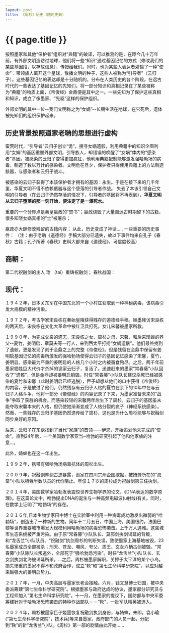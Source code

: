 ```yaml
---
layout: post
title: 《周杉》历史（随时更新）
---
```


{{ page.title }}
===========================

按照墨家和其他“保护者”组织对“典籍”的破译，可以推测的是，在距今几十万年前，有外部文明造访过地球，他们将一些“知识”通过基因记忆的方式（修改我们的某些基因段，以存放信息），传授给我们。同时，也为某些人表达者灌输了一种“使命”：带领族人离开这个星球，散播文明的种子，这些人被称为“引导者”（云归子）。这些基因记忆的表达却是十分随机的，分布在人类历史的各个阶段。在远古时代的一些表达了基因记忆的先知们，将一部分知识和真相记录在了某些被称为“典籍”的物质上面，《帝俊经》金鼎便是其中之一。一些先知为了保护这些真相和知识，成立了像墨家、“先驱”这样的保护组织。
 
外部文明的其中一位--我们文明称之为“女娲”--长期生活在地球，在它死后，遗体被先知们的组织保护起来。


 
历史背景按照道家老聃的思想进行虚构
-----------------------------------------------

蛮荒时代，“引导者”云归子创立“诡”，搜寻女娲遗骸，利用典籍中的知识企图利用“女娲”的基因重塑外部文明，引导族人，却错误的唤醒了“女娲”体内的“感染者”基因。被感染的云归子变得更加疯狂，他利用典籍配制能够激发强哈勃场的病毒，制造了数以万计的感染者。文明危在旦夕，保护者只得使用典籍上的方法制造骸器，与感染者和云归子战斗。
 
被感染的云归子获得了本该保护者才拥有的基因：永生。于是在接下来的几千年里，华夏文明不得不依赖骸器与这个堕落的引导者作战。
失去了本该引领自己文明的引导者（在云归子仍然存活的情况下，引导者的基因将不再表到），<b>华夏文明从云归子堕落的那一刻开始，便注定了是一潭死水。</b>
 
 
重要的一个分界点是秦皇嬴政的“焚书”；嬴政烧毁了大量自远古时期留下的古籍，很多知晓女娲真相的“士”被屠杀；

嬴政亦大肆修改残留的古籍内容；
从此，历史变成了神话.....
一些重要的历史事件：
（注：由于老聃《道德经》手稿大部分已遗失，故以下事件均来自孔子《春秋》古籍；孔子所著《春秋》史料大都来自《道德经》，可信度较高）

 
商朝：
---------
第二代祝融剑的主人 珆 （tai）重铸祝融剑；
春秋战国：
 
 
现代：
-------
１９４２年，日本关东军在中国东北的一个小村庄获取到一种神秘病毒，该病毒引发大规模的精神污染。
 
１９７２年，考古学家宋良栋在秦始皇陵获得残存的道德经手稿。姬墨拜访宋良栋的两天后，宋良栋在文化大革命中被红卫兵打死。女儿宋馨被墨家所救。
 
１９９０年，为完成父亲的遗志，宋良栋之女、周杉之母，宋馨，和后来琦蝉的养父--夏竹，姜明启，章莫夫等一行人，来到西太平打捞“女娲遗骸”。他们最终找到了遗骸，更是发现了刻于金鼎之上的完整《帝俊经》。但是残留在金鼎中保留有姜明启基因记忆的病毒所激发的强哈勃场使得云归子的基因记忆感染了宋馨，夏竹，姜明启。感染最为严重的姜明启的人格几个小时之内被蚕食殆尽。之后，两千年前墨家牺牲巨大代价才杀掉的诡家云归子，复活了。迅速赶来的墨家“常春藤”小队回收了“遗骸”，但是金鼎却被姜明启销毁。时任“常春藤”小队队长建议杀死已经被感染的夏竹和宋馨（此时姜明启已经逃脱），巨子却想从他们的口中获得《帝俊经》的内容，于是放过了他们。仍然残存有云归子人格的夏竹在余下的10年中在与云归子人格斗争，他将一部分《帝俊经》的内容记录了下来，为墨家准备未来的“战争”争取了获胜的机会。而感染较轻的宋馨两年后生下了周杉，云归子的基因虽未能夺取宋馨本来的人格，但仍使她渐渐变成了人格分裂的疯子（神经系统感染）。然而，一些残存的云归子基因仍然遗传给了周杉，这也是为什么周杉能够与祝融剑同步良好的原因。 　　 　　 　　
 
 后来，云归子在东欧找到了当代“家族”的首领——伊恩，开始策划他未完成的“使命”。直到24年后，一个美国数学家亚当~哈勃的研究引起了他和他家族的注意...。
 
 此外，婍蝉也在这一年出生。
 
１９９２年，携带有强哈勃场病毒抗体的周杉出生。
 
２００９年，祝融剑葬剑古迹暴露，诡家在四川宗州企图挖掘，被婍蝉所在的“海棠”小队以牺牲半数队员的代价阻止。年仅１７岁的周杉成为祝融剑第三任执剑。
 
２０１４年，美国数学家哈勃发表震惊世界生物学界的论文，《DNA表达的数学原理》。在这篇论文中，哈勃提出DNA的诞生与一种高频电磁波(u射线)有关。同时，在数学上证明了”哈勃场”的存在。
 
２０１６年,日本生物学家田中博士在实验室中利用一种病毒成功激发出微弱的“哈勃场”，创造出了一种新的生物。同年十二月五日，中国上海，美国纽约，法国巴黎等世界重要城市爆发大规模利用哈勃场的病毒恐怖袭击。上千万人遇难。这些城市生态系统被严重污染。由于原“常春藤”小队队长、莫邪剑执剑谒延的背叛，和“龙舌兰”小队队员、“祝融剑”执剑周杉的判断失误，致使墨家上海基地被毁，23名墨家成员全部被杀；刑天、苍龙、嘲风、夸父、周王、玄女六柄古剑被毁。“常春藤”小队除队长叛逃外，全部死于“强哈勃场污染”。时任“龙舌兰”小队队长、玄女剑执剑北海被谒延所杀。...之后，周杉被墨家解职，关押于太平洋的某个小岛。损失惨重的墨家不得不和政府合作，成立“鞅”和“第七生命科学研究院”，以应对越来越强大的姜明启势力。
 
２０１７年，一月，中央高层与墨家长老会接触。六月，钱文慧博士归国，被中央委派筹建“第七生命科学研究院”。根据墨家与政府达成的协议，墨家部分研究员与工程师加入“第七生命科学研究院”。十一月，在墨家的提议下，国防部与中央军委筹建针对于哈勃场恐怖袭击的特种作战部队－－“鞅”，一批军队精英被选入。
 
２０２４年，周杉被墨家巨子姬墨恢复祝融剑执剑身份，与婍蝉，未即，袁小瑜(“第七生命科学研究院”，技术兵)等来自墨家，政府部门的人员一起，分配到“鞅”的新“龙舌兰”小队。《周杉》第一部的剧情由此开始......
